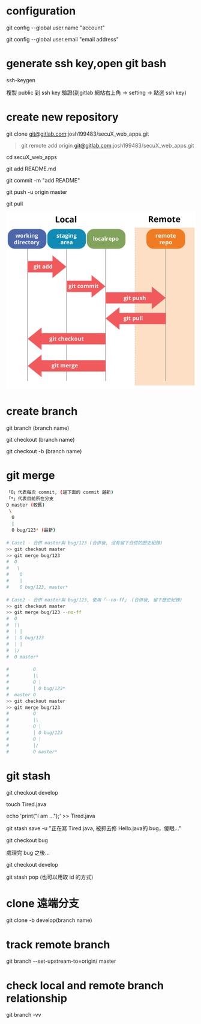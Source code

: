 # configuration
git config --global user.name "account"

git config --global user.email "email address"

# generate ssh key,open git bash
ssh-keygen 

複製 public 到 ssh key 驗證(到gitlab 網站右上角 -> setting -> 點選 ssh key)

# create new repository
git clone git@gitlab.com:josh199483/secuX_web_apps.git

> git remote add origin git@gitlab.com:josh199483/secuX_web_apps.git

cd secuX_web_apps

git add README.md

git commit -m "add README"

git push -u origin master

git pull

![Alt text](./git-workflow.png)

# create branch
git branch (branch name)

git checkout (branch name)

git checkout -b (branch name)

# git merge
```bash
「O」代表每次 commit, (越下面的 commit 越新)
「*」代表目前所在分支
O master (較舊)
 \
  O 
  |
  O bug/123* (最新)

# Case1 - 合併 master與 bug/123 (合併後, 沒有留下合併的歷史紀錄)
>> git checkout master
>> git merge bug/123
#  O
#   \
#    O 
#    |
#    O bug/123, master*

# Case2 - 合併 master與 bug/123, 使用「--no-ff」 (合併後, 留下歷史紀錄)
>> git checkout master
>> git merge bug/123 --no-ff 
#  O
#  |\
#  | |
#  | O bug/123
#  | |
#  |/
#  O master*

#         O 
#         |\
#         O | 
#         | O bug/123*
#  master O
>> git checkout master
>> git merge bug/123
#         O 
#         |\
#         O | 
#         | O bug/123
#         O |
#         |/
#         O master*
```

# git stash
git checkout develop

touch Tired.java

echo 'print("I am ...");' >> Tired.java

git stash save -u "正在寫 Tired.java, 被抓去修 Hello.java的 bug，傻眼..."

git checkout bug

處理完 bug 之後...

git checkout develop

git stash pop (也可以用取 id 的方式)

# clone 遠端分支
git clone -b develop(branch name) <repository url>

# track remote branch
git branch --set-upstream-to=origin/<branch> master

# check local and remote branch relationship
git branch -vv
